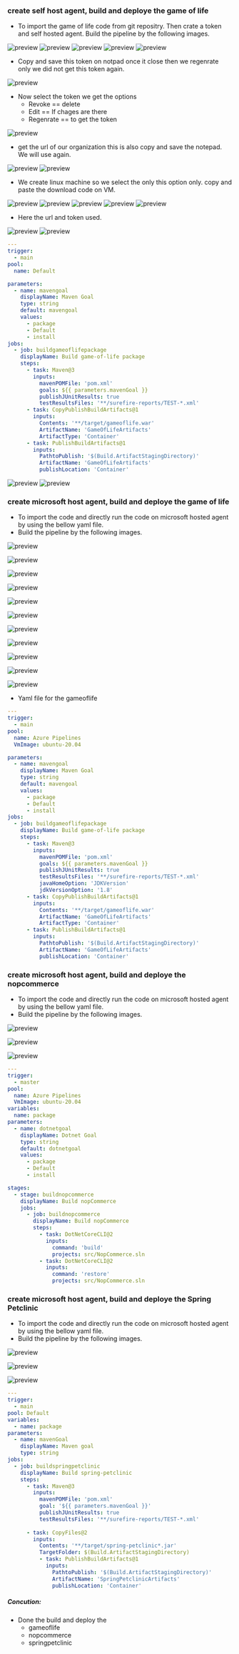 ### create self host agent, build and deploye the game of life
* To import the game of life code from git repositry. Then crate a token and self hosted agent. Build the pipeline by the following images.

![preview](./images/azdev11.png)
![preview](./images/azdev12.png)
![preview](./images/azdev13.png)
![preview](./images/azdev14.png)
![preview](./images/azdev15.png)

* Copy and save this token on notpad once it close then we regenrate only we did not get this token again.

![preview](./images/azdev16.png)

* Now select the token we get the options
    * Revoke == delete
    * Edit == If chages are there
    * Regenrate == to get the token

![preview](./images/azdev17.png)

* get the url of our organization this is also copy and save the notepad. We will use again.

![preview](./images/azdev18.png)
![preview](./images/azdev19.png)

* We create linux machine so we select the only this option only. copy and paste the download code on VM.

![preview](./images/azdev20.png)
![preview](./images/azdev21.png)
![preview](./images/azdev22.png)
![preview](./images/azdev23.png)
![preview](./images/azdev24.png)

* Here the url and token used.

![preview](./images/azdev25.png)
![preview](./images/azdev26.png)

```yaml
---
trigger:
  - main
pool:
  name: Default

parameters:
  - name: mavengoal
    displayName: Maven Goal
    type: string
    default: mavengoal
    values: 
      - package
      - Default
      - install
jobs:
  - job: buildgameoflifepackage
    displayName: Build game-of-life package
    steps:
      - task: Maven@3
        inputs:
          mavenPOMFile: 'pom.xml'
          goals: ${{ parameters.mavenGoal }}
          publishJUnitResults: true
          testResultsFiles: '**/surefire-reports/TEST-*.xml'
      - task: CopyPublishBuildArtifacts@1
        inputs:
          Contents: '**/target/gameoflife.war'
          ArtifactName: 'GameOfLifeArtifacts'
          ArtifactType: 'Container'
      - task: PublishBuildArtifacts@1
        inputs:
          PathtoPublish: '$(Build.ArtifactStagingDirectory)'
          ArtifactName: 'GameOfLifeArtifacts'
          publishLocation: 'Container'
```
![preview](./images/azdev27.png)
![preview](./images/azdev28.png)

### create microsoft host agent, build and deploye the game of life
* To  import the code and directly run the code on microsoft hosted agent by using the bellow yaml file.
* Build the pipeline by the following images.

![preview](./images/gol1.png)

![preview](./images/gol2.png)

![preview](./images/gol3.png)

![preview](./images/gol4.png)

![preview](./images/gol5.png)

![preview](./images/gol6.png)

![preview](./images/gol7.png)

![preview](./images/gol8.png)

![preview](./images/gol9.png)

![preview](./images/gol10.png)

![preview](./images/gol11.png)

* Yaml file for the gameoflife
```yaml
---
trigger:
  - main
pool:
  name: Azure Pipelines
  VmImage: ubuntu-20.04

parameters:
  - name: mavengoal
    displayName: Maven Goal
    type: string
    default: mavengoal
    values: 
      - package
      - Default
      - install
jobs:
  - job: buildgameoflifepackage
    displayName: Build game-of-life package
    steps:
      - task: Maven@3
        inputs:
          mavenPOMFile: 'pom.xml'
          goals: ${{ parameters.mavenGoal }}
          publishJUnitResults: true
          testResultsFiles: '**/surefire-reports/TEST-*.xml'
          javaHomeOption: 'JDKVersion'
          jdkVersionOption: '1.8'
      - task: CopyPublishBuildArtifacts@1
        inputs:
          Contents: '**/target/gameoflife.war'
          ArtifactName: 'GameOfLifeArtifacts'
          ArtifactType: 'Container'
      - task: PublishBuildArtifacts@1
        inputs:
          PathtoPublish: '$(Build.ArtifactStagingDirectory)'
          ArtifactName: 'GameOfLifeArtifacts'
          publishLocation: 'Container'
```

### create microsoft host agent, build and deploye the nopcommerce
* To  import the code and directly run the code on microsoft hosted agent by using the bellow yaml file.
* Build the pipeline by the following images.

![preview](./images/nop1.png)

![preview](./images/nop2.png)

![preview](./images/nop3.png)

```yaml
---
trigger:
  - master
pool:
  name: Azure Pipelines
  VmImage: ubuntu-20.04
variables:
  name: package
parameters:
  - name: dotnetgoal
    displayName: Dotnet Goal
    type: string
    default: dotnetgoal
    values: 
      - package
      - Default
      - install 

stages:
  - stage: buildnopcommerce
    displayName: Build nopCommerce
    jobs:
      - job: buildnopcommerce
        displayName: Build nopCommerce
        steps: 
          - task: DotNetCoreCLI@2
            inputs: 
              command: 'build'
              projects: src/NopCommerce.sln
          - task: DotNetCoreCLI@2
            inputs: 
              command: 'restore'
              projects: src/NopCommerce.sln
```


### create microsoft host agent, build and deploye the Spring Petclinic
* To  import the code and directly run the code on microsoft hosted agent by using the bellow yaml file.
* Build the pipeline by the following images.

![preview](./images/spc1.png)

![preview](./images/spc2.png)

![preview](./images/spc3.png)

```yaml
---
trigger:
  - main
pool: Default
variables: 
  - name: package
parameters: 
  - name: mavenGoal
    displayName: Maven goal
    type: string
jobs:
  - job: buildspringpetclinic
    displayName: Build spring-petclinic
    steps: 
      - task: Maven@3
        inputs:
          mavenPOMFile: 'pom.xml'
          goal: '${{ parameters.mavenGoal }}'
          publishJUnitResults: true
          testResultsFiles: '**/surefire-reports/TEST-*.xml'
          
      - task: CopyFiles@2
        inputs:
          Contents: '**/target/spring-petclinic*.jar'
          TargetFolder: $(Build.ArtifactStagingDirectory)
          - task: PublishBuildArtifacts@1
            inputs:
              PathtoPublish: '$(Build.ArtifactStagingDirectory)'
              ArtifactName: 'SpringPetclinicArtifacts'
              publishLocation: 'Container'
```
##### Concution:
* Done the build and deploy the 
  * gameoflife
  * nopcommerce
  * springpetclinic
  
